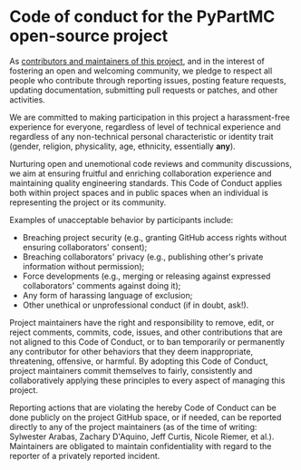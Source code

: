 # Code of conduct for the PyPartMC open-source project

As [contributors and maintainers of this project](https://github.com/open-atmos/PyPartMC/graphs/contributors),
and in the interest of fostering an open and welcoming community, we pledge to respect all
people who contribute through reporting issues, posting feature requests, updating 
documentation, submitting pull requests or patches, and other activities.

We are committed to making participation in this project a harassment-free experience for
everyone, regardless of level of technical experience and regardless of any non-technical
personal characteristic or identity trait (gender, religion, physicality, age, ethnicity,
essentially **any**).

Nurturing open and unemotional code reviews and community discussions, we aim at ensuring
fruitful and enriching collaboration experience and maintaining quality engineering
standards. This Code of Conduct applies both within project spaces and in public spaces
when an individual is representing the project or its community.

Examples of unacceptable behavior by participants include:

* Breaching project security (e.g., granting GitHub access rights without ensuring
  collaborators' consent);
* Breaching collaborators' privacy (e.g., publishing other's private information without
  permission);
* Force developments (e.g., merging or releasing against expressed collaborators' comments
  against doing it);
* Any form of harassing language of exclusion;
* Other unethical or unprofessional conduct (if in doubt, ask!).

Project maintainers have the right and responsibility to remove, edit, or reject comments,
commits, code, issues, and other contributions that are not aligned to this Code of Conduct,
or to ban temporarily or permanently any contributor for other behaviors that they deem
inappropriate, threatening, offensive, or harmful. By adopting this Code of Conduct, project
maintainers commit themselves to fairly, consistently and collaboratively applying these
principles to every aspect of managing this project. 

Reporting actions that are violating the hereby Code of Conduct can be done publicly on the
project GitHub space, or if needed, can be reported directly to any of the project maintainers
(as of the time of writing: Sylwester Arabas, Zachary D'Aquino, Jeff Curtis, Nicole Riemer, et al.).
Maintainers are obligated to maintain confidentiality with regard to the reporter of a
privately reported incident.
